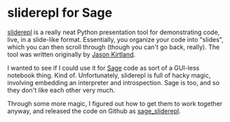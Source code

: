 sliderepl for Sage
==================
<a href="http://discorporate.us/projects/sliderepl/">sliderepl</a> is a really neat Python presentation tool for demonstrating code, live, in a slide-like format.  Essentially, you organize your code into "slides", which you can then scroll through (though you can't go back, really).  The tool was written originally by <a href="http://discorporate.us/jek/">Jason Kirtland</a>.

I wanted to see if I could use it for <a href="http://www.sagemath.org">Sage</a> code as sort of a GUI-less notebook thing.  Kind of.  Unfortunately, sliderepl is full of hacky magic, involving embedding an interpreter and introspection.  Sage is too, and so they don't like each other very much.

Through some more magic, I figured out how to get them to work together anyway, and released the code on Github as <a href="http://github.com/swenson/sage_sliderepl">sage_sliderepl</a>.